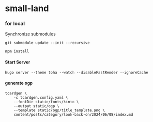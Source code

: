 # small-land

### for local

Synchronize submodules

```
git submodule update --init --recursive
```

```
npm install
```

#### Start Server

```
hugo server --theme toha --watch --disableFastRender --ignoreCache
```

#### generate ogp

```
tcardgen \
    -c tcardgen.config.yaml \
    --fontDir static/fonts/kinto \
    --output static/ogp \
    --template static/ogp/title_template.png \
    content/posts/category/look-back-on/2024/06/08/index.md
```
